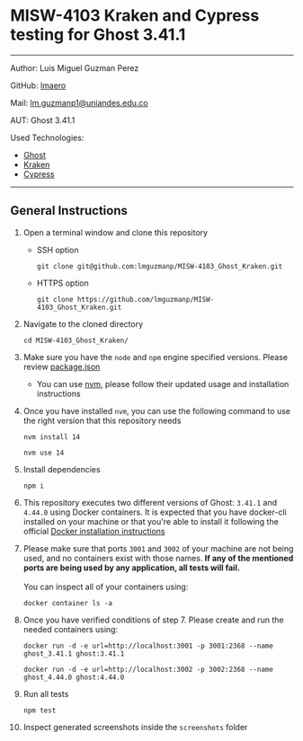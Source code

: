 # MISW-4103 Kraken and Cypress testing for Ghost 3.41.1

----

Author: Luis Miguel Guzman Perez

GitHub: [lmaero](https://github.com/lmaero)

Mail: <lm.guzmanp1@uniandes.edu.co>

AUT: Ghost 3.41.1

Used Technologies:

- [Ghost](https://github.com/TryGhost/Ghost)
- [Kraken](https://github.com/TheSoftwareDesignLab/Kraken)
- [Cypress](https://github.com/cypress-io/cypress)

----

## General Instructions

1. Open a terminal window and clone this repository

    - SSH option
        ```shell
        git clone git@github.com:lmguzmanp/MISW-4103_Ghost_Kraken.git
        ```

    - HTTPS option
        ```shell
        git clone https://github.com/lmguzmanp/MISW-4103_Ghost_Kraken.git
        ```

2. Navigate to the cloned directory
     ```shell
     cd MISW-4103_Ghost_Kraken/
     ```
3. Make sure you have the `node` and `npm` engine specified versions. Please
   review [package.json](https://github.com/lmguzmanp/MISW-4103_Ghost_Kraken/blob/bc09c72bae2083199ef5148fe9d9fe1d3e95048f/package.json#L18-L21)

    - You can use [nvm](https://github.com/nvm-sh/nvm), please follow their
      updated usage and installation instructions


4. Once you have installed `nvm`, you can use the following command to use the
   right version that this repository needs
    ```shell
    nvm install 14
    ```
    ```shell
    nvm use 14
    ```

5. Install dependencies
    ```shell
    npm i
    ```

6. This repository executes two different versions of Ghost: `3.41.1`
   and `4.44.0` using Docker containers. It is expected that you have docker-cli
   installed on your machine or that you're able to install it following the
   official [Docker installation instructions](https://docs.docker.com/get-docker/)


7. Please make sure that ports `3001` and `3002` of your machine are not
   being used, and no containers exist with those names. **If any of the
   mentioned ports are being used by any application, all tests will fail.**
   <br />
   <br />
   You can inspect all of your containers using:
    ```shell
    docker container ls -a
    ```


8. Once you have verified conditions of step 7. Please create and run the
   needed containers using:
    ```shell
    docker run -d -e url=http://localhost:3001 -p 3001:2368 --name ghost_3.41.1 ghost:3.41.1
    ```

    ```shell
    docker run -d -e url=http://localhost:3002 -p 3002:2368 --name ghost_4.44.0 ghost:4.44.0
    ```
9. Run all tests
    ```shell
    npm test
    ```
10. Inspect generated screenshots inside the `screenshots` folder
